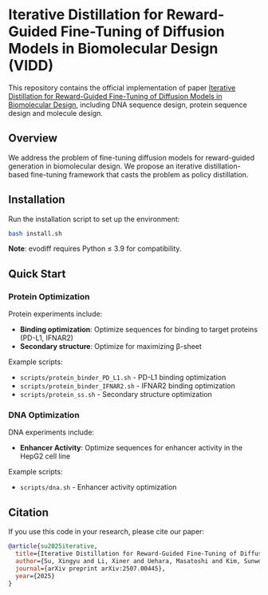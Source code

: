 # Iterative Distillation for Reward-Guided Fine-Tuning of Diffusion Models in Biomolecular Design (VIDD)

This repository contains the official implementation of paper [Iterative Distillation for Reward-Guided Fine-Tuning of Diffusion Models in Biomolecular Design](https://arxiv.org/pdf/2507.00445), including DNA sequence design, protein sequence design and molecule design.


## Overview

We address the problem of fine-tuning diffusion models for reward-guided generation in biomolecular design. 
We propose an iterative distillation-based fine-tuning framework that casts the problem as policy distillation.

## Installation

Run the installation script to set up the environment:

```bash
bash install.sh
```

**Note**: evodiff requires Python ≤ 3.9 for compatibility.

## Quick Start


### Protein Optimization

Protein experiments include:
- **Binding optimization**: Optimize sequences for binding to target proteins (PD-L1, IFNAR2)
- **Secondary structure**: Optimize for maximizing β-sheet

Example scripts:
- `scripts/protein_binder_PD_L1.sh` - PD-L1 binding optimization
- `scripts/protein_binder_IFNAR2.sh` - IFNAR2 binding optimization  
- `scripts/protein_ss.sh` - Secondary structure optimization

### DNA Optimization

DNA experiments include:
- **Enhancer Activity**: Optimize sequences for enhancer activity in the HepG2 cell line

Example scripts:
- `scripts/dna.sh` - Enhancer activity optimization


## Citation

If you use this code in your research, please cite our paper:

```bibtex
@article{su2025iterative,
  title={Iterative Distillation for Reward-Guided Fine-Tuning of Diffusion Models in Biomolecular Design},
  author={Su, Xingyu and Li, Xiner and Uehara, Masatoshi and Kim, Sunwoo and Zhao, Yulai and Scalia, Gabriele and Hajiramezanali, Ehsan and Biancalani, Tommaso and Zhi, Degui and Ji, Shuiwang},
  journal={arXiv preprint arXiv:2507.00445},
  year={2025}
}
```

